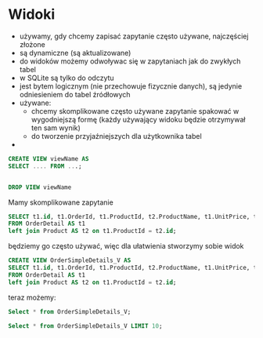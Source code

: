 

# Widoki
- używamy, gdy chcemy zapisać  zapytanie często używane, najczęściej złożone
- są dynamiczne (są aktualizowane)
- do widoków możemy odwoływac się w zapytaniach jak do zwykłych tabel
- w SQLite są tylko do odczytu
- jest bytem logicznym (nie przechowuje fizycznie danych), są jedynie odniesieniem do tabel źródłowych
- używane:
	- chcemy skomplikowane często używane zapytanie spakować w wygodniejszą formę (każdy używający widoku będzie otrzymywał ten sam wynik)
	- do tworzenie przyjaźniejszych dla użytkownika tabel
- 
```sql
CREATE VIEW viewName AS 
SELECT .... FROM ...;


DROP VIEW viewName
```


Mamy skomplikowane zapytanie
```sql
SELECT t1.id, t1.OrderId, t1.ProductId, t2.ProductName, t1.UnitPrice, t1.Quantity, t1.Discount
FROM OrderDetail AS t1 
left join Product AS t2 on t1.ProductId = t2.id;
```

będziemy go często używać, więc dla ułatwienia stworzymy sobie widok
```sql
CREATE VIEW OrderSimpleDetails_V AS
SELECT t1.id, t1.OrderId, t1.ProductId, t2.ProductName, t1.UnitPrice, t1.Quantity, t1.Discount
FROM OrderDetail AS t1 
left join Product AS t2 on t1.ProductId = t2.id;
```

teraz możemy:
```sql
Select * from OrderSimpleDetails_V;
```

```sql
Select * from OrderSimpleDetails_V LIMIT 10;
```

























